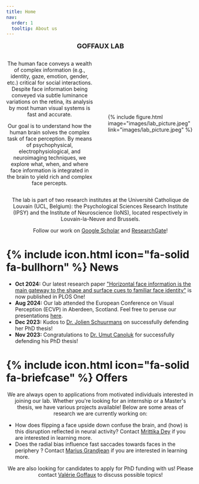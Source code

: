 ```yaml
---
title: Home
nav: 
  order: 1
  tooltip: About us
---
```

<style>
  p {
    text-align: center;
  }

  p b {
    font-size: 18px;
  }
</style>

<p><b>GOFFAUX LAB</b></p>
<div style="display: flex; align-items: center; gap: 20px;"> 
    <div style="flex: 1; margin-right: 20px;"> <!-- Text container -->
        <p>The human face conveys a wealth of complex information (e.g., identity, gaze, emotion, gender, etc.) critical for social interactions. Despite face information being conveyed via subtle luminance variations on the retina, its analysis by most human visual systems is fast and accurate.</p>
        <p>Our goal is to understand how the human brain solves the complex task of face perception. By means of psychophysical, electrophysiological, and neuroimaging techniques, we explore what, when, and where face information is integrated in the brain to yield rich and complex face percepts.</p>
    </div>
    <div style="flex: 1; display: flex; flex-direction: column; align-items: center;"> <!-- Image container -->
        {%
          include figure.html
          image="images/lab_picture.jpeg"
          link="images/lab_picture.jpeg" 
        %}
    </div>
</div>

<p> The lab is part of two research institutes at the Université Catholique de Louvain (UCL, Belgium): the Psychological Sciences Research Institute (IPSY) and the Institute of Neuroscience (IoNS), located respectively in Louvain-la-Neuve and Brussels. </p>

<p style="text-align:center">Follow our work on <a href="https://scholar.google.be/citations?user=enBXK1cAAAAJ&hl=fr">Google Scholar</a> and <a href="https://www.researchgate.net/lab/GoffauxLab-Valerie-Goffaux">ResearchGate</a>!</p>

# {% include icon.html icon="fa-solid fa-bullhorn" %} News

- **Oct 2024:** Our latest research paper ["Horizontal face information is the main gateway to the shape and surface cues to familiar face identity"](https://doi.org/10.1371/journal.pone.0311225) is now published in PLOS One!
- **Aug 2024:** Our lab attended the European Conference on Visual Perception (ECVP) in Aberdeen, Scotland. Feel free to peruse our presentations [here](https://www.researchgate.net/lab/GoffauxLab-Valerie-Goffaux).
- **Dec 2023:** Kudos to [Dr. Jolien Schuurmans](https://goffaux-lab.github.io/goffaux-lab/members/jolien-schuurmans.html) on successfully defending her PhD thesis!
- **Nov 2023:** Congratulations to [Dr. Umut Canoluk](https://goffaux-lab.github.io/goffaux-lab/members/umut-canoluk.html) for successfully defending his PhD thesis!

# {% include icon.html icon="fa-solid fa-briefcase" %} Offers

We are always open to applications from motivated individuals interested in joining our lab. Whether you're looking for an internship or a Master's thesis, we have various projects available! Below are some areas of research we are currently working on:

- How does flipping a face upside down confuse the brain, and (how) is this disruption reflected in neural activity? Contact [Mrittika Dey](https://goffaux-lab.github.io/goffaux-lab/members/mrittika-dey.html) if you are interested in learning more.
- Does the radial bias influence fast saccades towards faces in the periphery ? Contact [Marius Grandjean](https://goffaux-lab.github.io/goffaux-lab/members/marius-grandjean.html) if you are interested in learning more.

We are also looking for candidates to apply for PhD funding with us! Please contact [Valérie Goffaux](https://goffaux-lab.github.io/goffaux-lab/members/valerie-goffaux.html) to discuss possible topics!
